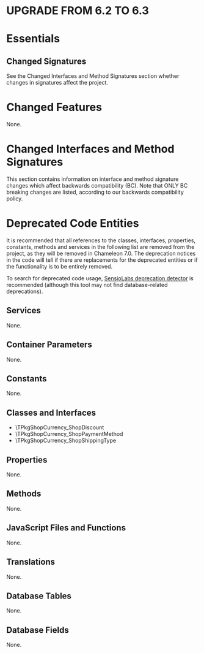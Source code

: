 UPGRADE FROM 6.2 TO 6.3
=======================

# Essentials

## Changed Signatures

See the Changed Interfaces and Method Signatures section whether changes in signatures affect the project.

# Changed Features

None.

# Changed Interfaces and Method Signatures

This section contains information on interface and method signature changes which affect backwards compatibility (BC).
Note that ONLY BC breaking changes are listed, according to our backwards compatibility policy.

# Deprecated Code Entities

It is recommended that all references to the classes, interfaces, properties, constants, methods and services in the
following list are removed from the project, as they will be removed in Chameleon 7.0. The deprecation notices in the
code will tell if there are replacements for the deprecated entities or if the functionality is to be entirely removed.

To search for deprecated code usage, [SensioLabs deprecation detector](https://github.com/sensiolabs-de/deprecation-detector)
is recommended (although this tool may not find database-related deprecations).

## Services

None.

## Container Parameters

None.

## Constants

None.

## Classes and Interfaces

- \TPkgShopCurrency_ShopDiscount
- \TPkgShopCurrency_ShopPaymentMethod
- \TPkgShopCurrency_ShopShippingType

## Properties

None.

## Methods

None.

## JavaScript Files and Functions

None.

## Translations

None.

## Database Tables

None.

## Database Fields

None.
